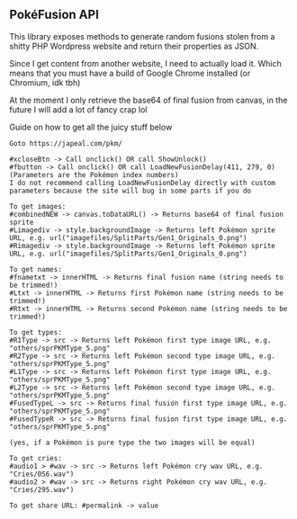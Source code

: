 ## PokéFusion API

This library exposes methods to generate random fusions stolen from a shitty PHP Wordpress website and return their properties
as JSON.

Since I get content from another website, I need to actually load it. Which means that you must have a build of Google Chrome
installed (or Chromium, idk tbh)

At the moment I only retrieve the base64 of final fusion from canvas, in the future I will add a lot of fancy crap lol

Guide on how to get all the juicy stuff below
```
Goto https://japeal.com/pkm/

#xcloseBtn -> Call onclick() OR call ShowUnlock()
#fbutton -> Call onclick() OR call LoadNewFusionDelay(411, 279, 0) (Parameters are the Pokémon index numbers)
I do not recommend calling LoadNewFusionDelay directly with custom parameters because the site will bug in some parts if you do

To get images:
#combinedNEW -> canvas.toDataURL() -> Returns base64 of final fusion sprite
#Limagediv -> style.backgroundImage -> Returns left Pokémon sprite URL, e.g. url("imagefiles/SplitParts/Gen1_Originals_0.png")
#Rimagediv -> style.backgroundImage -> Returns left Pokémon sprite URL, e.g. url("imagefiles/SplitParts/Gen1_Originals_0.png")

To get names:
#fnametxt -> innerHTML -> Returns final fusion name (string needs to be trimmed!)
#Ltxt -> innerHTML -> Returns first Pokémon name (string needs to be trimmed!)
#Rtxt -> innerHTML -> Returns second Pokémon name (string needs to be trimmed!)

To get types:
#R1Type -> src -> Returns left Pokémon first type image URL, e.g. "others/sprPKMType_5.png"
#R2Type -> src -> Returns left Pokémon second type image URL, e.g. "others/sprPKMType_5.png" 
#L1Type -> src -> Returns left Pokémon first type image URL, e.g. "others/sprPKMType_5.png"
#L2Type -> src -> Returns left Pokémon second type image URL, e.g. "others/sprPKMType_5.png"
#FusedTypeL -> src -> Returns final fusion first type image URL, e.g. "others/sprPKMType_5.png"
#FusedTypeR -> src -> Returns final fusion first type image URL, e.g. "others/sprPKMType_5.png"

(yes, if a Pokémon is pure type the two images will be equal)

To get cries:
#audio1 > #wav -> src -> Returns left Pokémon cry wav URL, e.g. "Cries/056.wav")
#audio2 > #wav -> src -> Returns right Pokémon cry wav URL, e.g. "Cries/295.wav")

To get share URL: #permalink -> value
```
